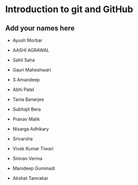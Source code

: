 # Introduction to git and GitHub
## Add your names here
- Ayush Morbar
- AASHI AGRAWAL
- Sahil Saha


- Gauri Maheshwari
- S Amandeep
- Abhi Patel
- Tania Banerjee
- Subhajit Bera

- Pranav Malik

- Nisarga Adhikary
- Srivarsha
- Vivek Kumar Tiwari
- Simran Verma 

- Manideep Gummadi
- Akshat Tamrakar

